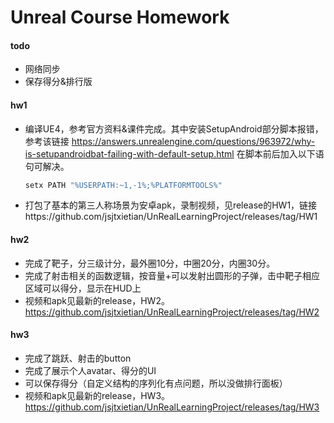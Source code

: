 # Unreal Course Homework

#### todo

* 网络同步
* 保存得分&排行版

#### hw1

* 编译UE4，参考官方资料&课件完成。其中安装SetupAndroid部分脚本报错，参考该链接 https://answers.unrealengine.com/questions/963972/why-is-setupandroidbat-failing-with-default-setup.html 在脚本前后加入以下语句可解决。

  ```bash
  setx PATH "%USERPATH:~1,-1%;%PLATFORMTOOLS%"
  ```

* 打包了基本的第三人称场景为安卓apk，录制视频，见release的HW1，链接https://github.com/jsjtxietian/UnRealLearningProject/releases/tag/HW1


#### hw2

* 完成了靶子，分三级计分，最外圈10分，中圈20分，内圈30分。
* 完成了射击相关的函数逻辑，按音量+可以发射出圆形的子弹，击中靶子相应区域可以得分，显示在HUD上
* 视频和apk见最新的release，HW2。 https://github.com/jsjtxietian/UnRealLearningProject/releases/tag/HW2

#### hw3

* 完成了跳跃、射击的button
* 完成了展示个人avatar、得分的UI
* 可以保存得分（自定义结构的序列化有点问题，所以没做排行面板）
* 视频和apk见最新的release，HW3。 https://github.com/jsjtxietian/UnRealLearningProject/releases/tag/HW3



